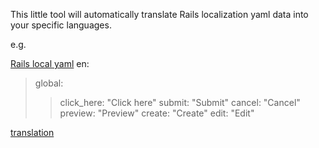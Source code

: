 This little tool will automatically translate Rails localization yaml data into your specific languages.

e.g.

[Rails local yaml](Source.md)
en:
> global:
> > click\_here:   "Click here"
> > submit:       "Submit"
> > cancel:       "Cancel"
> > preview:      "Preview"
> > create:       "Create"
> > edit:         "Edit"

[translation](After.md)